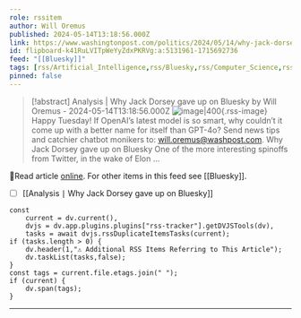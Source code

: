 ```yaml
---
role: rssitem
author: Will Oremus
published: 2024-05-14T13:18:56.000Z
link: https://www.washingtonpost.com/politics/2024/05/14/why-jack-dorsey-gave-up-bluesky/
id: flipboard-k41RuLVITpWeYyZdxPKRVg:a:5131961-1715692736
feed: "[[Bluesky]]"
tags: [rss/Artificial_Intelligence,rss/Bluesky,rss/Computer_Science,rss/Jack_Dorsey,rss/Technology]
pinned: false
---
```


> [!abstract] Analysis | Why Jack Dorsey gave up on Bluesky by Will Oremus - 2024-05-14T13:18:56.000Z
> ![image|400](https://ic-cdn.flipboard.com/washingtonpost.com/4dab25eb545f2ed428c4cbcdb7414a382cdf66d0/_xlarge.jpeg){.rss-image}
> Happy Tuesday! If OpenAI’s latest model is so smart, why couldn’t it come up with a better name for itself than GPT-4o? Send news tips and catchier chatbot monikers to: will.oremus@washpost.com. Why Jack Dorsey gave up on Bluesky One of the more interesting spinoffs from Twitter, in the wake of Elon …

🔗Read article [online](https://www.washingtonpost.com/politics/2024/05/14/why-jack-dorsey-gave-up-bluesky/). For other items in this feed see [[Bluesky]].

- [ ] [[Analysis ∣ Why Jack Dorsey gave up on Bluesky]]

~~~dataviewjs
const
    current = dv.current(),
	dvjs = dv.app.plugins.plugins["rss-tracker"].getDVJSTools(dv),
	tasks = await dvjs.rssDuplicateItemsTasks(current);
if (tasks.length > 0) {
	dv.header(1,"⚠ Additional RSS Items Referring to This Article");
    dv.taskList(tasks,false);
}
const tags = current.file.etags.join(" ");
if (current) {
	dv.span(tags);
}
~~~

- - -
